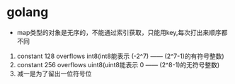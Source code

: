 # golang
- map类型的对象是无序的，不能通过索引获取，只能用key,每次打出来顺序都不同
1. constant 128 overflows int8(int8能表示 (-2^7) —— (2^7-1)的有符号整数)
2. constant 256 overflows uint8(uint8能表示 0 —— (2^8-1)的无符号整数)
3. 减一是为了留出一位符号位
